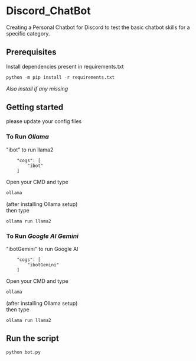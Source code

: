 # Discord_ChatBot
Creating a Personal Chatbot for Discord to test the basic chatbot skills for a specific category.

## Prerequisites
Install dependencies present in requirements.txt <br>
``` Python
python -m pip install -r requirements.txt
```
 *Also install if any missing*
## Getting started
please update your config files <br>
### To Run *Ollama*
"ibot" to run llama2 <br>
```
    "cogs": [
        "ibot"
    ]
```
Open your CMD and type 
```cmd
ollama
```
(after installing Ollama setup)<br>
then type
``` CMD
ollama run llama2
```
### To Run *Google AI Gemini*
"ibotGemini" to run Google AI <br>
```
    "cogs": [
        "ibotGemini"
    ]
```

Open your CMD and type 
```cmd
ollama
```
(after installing Ollama setup)<br>
then type
``` CMD
ollama run llama2
```
## Run the script
``` Python
python bot.py
```
